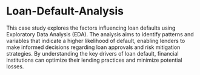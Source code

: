 # Loan-Default-Analysis
This case study explores the factors influencing loan defaults using Exploratory Data Analysis (EDA). The analysis aims to identify patterns and variables that indicate a higher likelihood of default, enabling lenders to make informed decisions regarding loan approvals and risk mitigation strategies. By understanding the key drivers of loan default, financial institutions can optimize their lending practices and minimize potential losses.
